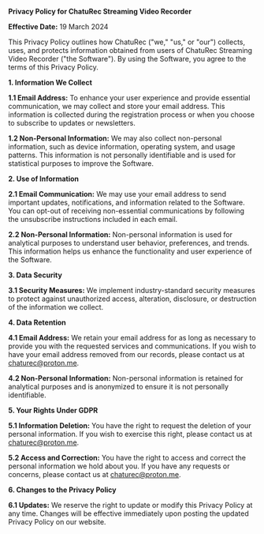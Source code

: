 **Privacy Policy for ChatuRec Streaming Video Recorder**

**Effective Date:** 19 March 2024

This Privacy Policy outlines how ChatuRec ("we," "us," or "our") collects, uses, and protects information obtained from users of ChatuRec Streaming Video Recorder ("the Software"). By using the Software, you agree to the terms of this Privacy Policy.

**1. Information We Collect**

**1.1 Email Address:** To enhance your user experience and provide essential communication, we may collect and store your email address. This information is collected during the registration process or when you choose to subscribe to updates or newsletters.

**1.2 Non-Personal Information:** We may also collect non-personal information, such as device information, operating system, and usage patterns. This information is not personally identifiable and is used for statistical purposes to improve the Software.

**2. Use of Information**

**2.1 Email Communication:** We may use your email address to send important updates, notifications, and information related to the Software. You can opt-out of receiving non-essential communications by following the unsubscribe instructions included in each email.

**2.2 Non-Personal Information:** Non-personal information is used for analytical purposes to understand user behavior, preferences, and trends. This information helps us enhance the functionality and user experience of the Software.

**3. Data Security**

**3.1 Security Measures:** We implement industry-standard security measures to protect against unauthorized access, alteration, disclosure, or destruction of the information we collect.

**4. Data Retention**

**4.1 Email Address:** We retain your email address for as long as necessary to provide you with the requested services and communications. If you wish to have your email address removed from our records, please contact us at chaturec@proton.me.

**4.2 Non-Personal Information:** Non-personal information is retained for analytical purposes and is anonymized to ensure it is not personally identifiable.

**5. Your Rights Under GDPR**

**5.1 Information Deletion:** You have the right to request the deletion of your personal information. If you wish to exercise this right, please contact us at chaturec@proton.me.

**5.2 Access and Correction:** You have the right to access and correct the personal information we hold about you. If you have any requests or concerns, please contact us at chaturec@proton.me.

**6. Changes to the Privacy Policy**

**6.1 Updates:** We reserve the right to update or modify this Privacy Policy at any time. Changes will be effective immediately upon posting the updated Privacy Policy on our website.
